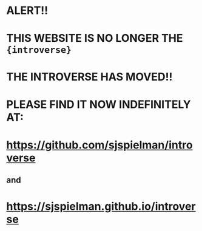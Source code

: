# ALERT!!

# THIS WEBSITE IS NO LONGER THE `{introverse}`

# THE INTROVERSE HAS MOVED!!

# PLEASE FIND IT NOW INDEFINITELY AT:

# https://github.com/sjspielman/introverse

## and

# https://sjspielman.github.io/introverse

